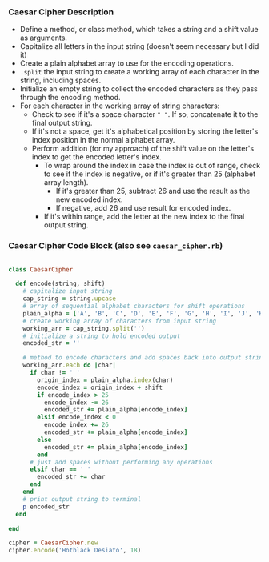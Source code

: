 ### Caesar Cipher Description


* Define a method, or class method, which takes a string and a shift value as arguments.
* Capitalize all letters in the input string (doesn't seem necessary but I did it)
* Create a plain alphabet array to use for the encoding operations.
* `.split` the input string to create a working array of each character in the string, including spaces.
* Initialize an empty string to collect the encoded characters as they pass through the encoding method.
* For each character in the working array of string characters:
  * Check to see if it's a space character `" "`. If so, concatenate it to the final output string.
  * If it's not a space, get it's alphabetical position by storing the letter's index position in the normal alphabet array.
  * Perform addition (for my approach) of the shift value on the letter's index to get the encoded letter's index.
    * To wrap around the index in case the index is out of range, check to see if the index is negative, or if it's greater than 25 (alphabet array length).
      * If it's greater than 25, subtract 26 and use the result as the new encoded index.
      * If negative, add 26 and use result for encoded index.
    * If it's within range, add the letter at the new index to the final output string.


### Caesar Cipher Code Block (also see `caesar_cipher.rb`)

```ruby

class CaesarCipher

  def encode(string, shift)
    # capitalize input string
    cap_string = string.upcase
    # array of sequential alphabet characters for shift operations
    plain_alpha = ['A', 'B', 'C', 'D', 'E', 'F', 'G', 'H', 'I', 'J', 'K', 'L', 'M', 'N', 'O', 'P', 'Q', 'R', 'S', 'T', 'U', 'V', 'W', 'X', 'Y', 'Z']
    # create working array of characters from input string
    working_arr = cap_string.split('')
    # initialize a string to hold encoded output
    encoded_str = ''

    # method to encode characters and add spaces back into output string
    working_arr.each do |char|
      if char != ' '
        origin_index = plain_alpha.index(char)
        encode_index = origin_index + shift
        if encode_index > 25
          encode_index -= 26
          encoded_str += plain_alpha[encode_index]
        elsif encode_index < 0
          encode_index += 26
          encoded_str += plain_alpha[encode_index]
        else
          encoded_str += plain_alpha[encode_index]
        end
      # just add spaces without performing any operations
      elsif char == ' '
        encoded_str += char
      end
    end
    # print output string to terminal
    p encoded_str
  end

end

cipher = CaesarCipher.new
cipher.encode('Hotblack Desiato', 18)

```
